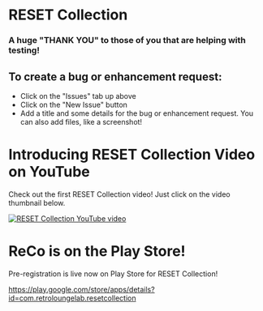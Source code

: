 # RESET Collection

### A huge "THANK YOU" to those of you that are helping with testing!

## To create a bug or enhancement request:

* Click on the "Issues" tab up above
* Click on the "New Issue" button
* Add a title and some details for the bug or enhancement request. You can also add files, like a screenshot!

# Introducing RESET Collection Video on YouTube

Check out the first RESET Collection video! Just click on the video thumbnail below.

[![RESET Collection YouTube video](https://img.youtube.com/vi/P1LihX2_EcY/0.jpg)](https://www.youtube.com/watch?v=P1LihX2_EcY)

# ReCo is on the Play Store!

Pre-registration is live now on Play Store for RESET Collection!

https://play.google.com/store/apps/details?id=com.retroloungelab.resetcollection

